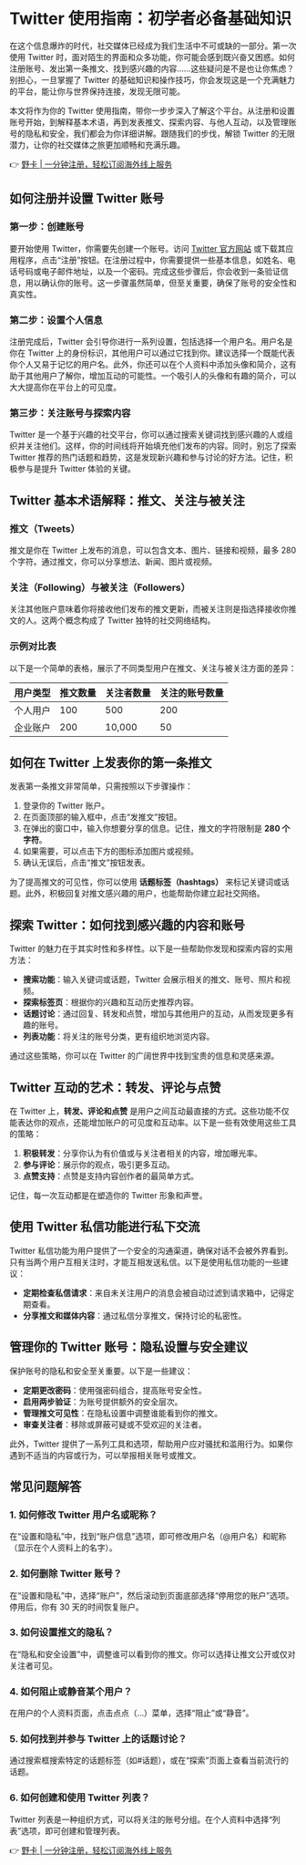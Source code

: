# Twitter 使用指南：初学者必备基础知识

在这个信息爆炸的时代，社交媒体已经成为我们生活中不可或缺的一部分。第一次使用 Twitter 时，面对陌生的界面和众多功能，你可能会感到既兴奋又困惑。如何注册账号、发出第一条推文、找到感兴趣的内容……这些疑问是不是也让你焦虑？别担心，一旦掌握了 Twitter 的基础知识和操作技巧，你会发现这是一个充满魅力的平台，能让你与世界保持连接，发现无限可能。

本文将作为你的 Twitter 使用指南，带你一步步深入了解这个平台。从注册和设置账号开始，到解释基本术语，再到发表推文、探索内容、与他人互动，以及管理账号的隐私和安全，我们都会为你详细讲解。跟随我们的步伐，解锁 Twitter 的无限潜力，让你的社交媒体之旅更加顺畅和充满乐趣。

👉 [野卡 | 一分钟注册，轻松订阅海外线上服务](https://bbtdd.com/yeka)

## 如何注册并设置 Twitter 账号

### 第一步：创建账号
要开始使用 Twitter，你需要先创建一个账号。访问 [Twitter 官方网站](https://twitter.com) 或下载其应用程序，点击“注册”按钮。在注册过程中，你需要提供一些基本信息，如姓名、电话号码或电子邮件地址，以及一个密码。完成这些步骤后，你会收到一条验证信息，用以确认你的账号。这一步骤虽然简单，但至关重要，确保了账号的安全性和真实性。

### 第二步：设置个人信息
注册完成后，Twitter 会引导你进行一系列设置，包括选择一个用户名。用户名是你在 Twitter 上的身份标识，其他用户可以通过它找到你。建议选择一个既能代表你个人又易于记忆的用户名。此外，你还可以在个人资料中添加头像和简介，这有助于其他用户了解你，增加互动的可能性。一个吸引人的头像和有趣的简介，可以大大提高你在平台上的可见度。

### 第三步：关注账号与探索内容
Twitter 是一个基于兴趣的社交平台，你可以通过搜索关键词找到感兴趣的人或组织并关注他们。这样，你的时间线将开始填充他们发布的内容。同时，别忘了探索 Twitter 推荐的热门话题和趋势，这是发现新兴趣和参与讨论的好方法。记住，积极参与是提升 Twitter 体验的关键。

## Twitter 基本术语解释：推文、关注与被关注

### 推文（Tweets）
推文是你在 Twitter 上发布的消息，可以包含文本、图片、链接和视频，最多 280 个字符。通过推文，你可以分享想法、新闻、图片或视频。

### 关注（Following）与被关注（Followers）
关注其他账户意味着你将接收他们发布的推文更新，而被关注则是指选择接收你推文的人。这两个概念构成了 Twitter 独特的社交网络结构。

### 示例对比表
以下是一个简单的表格，展示了不同类型用户在推文、关注与被关注方面的差异：

| 用户类型   | 推文数量 | 关注者数量 | 关注的账号数量 |
|------------|----------|------------|----------------|
| 个人用户   | 100      | 500        | 200            |
| 企业账户   | 200      | 10,000     | 50             |

## 如何在 Twitter 上发表你的第一条推文

发表第一条推文非常简单，只需按照以下步骤操作：

1. 登录你的 Twitter 账户。
2. 在页面顶部的输入框中，点击“发推文”按钮。
3. 在弹出的窗口中，输入你想要分享的信息。记住，推文的字符限制是 **280 个字符**。
4. 如果需要，可以点击下方的图标添加图片或视频。
5. 确认无误后，点击“推文”按钮发表。

为了提高推文的可见性，你可以使用 **话题标签（hashtags）** 来标记关键词或话题。此外，积极回复对推文感兴趣的用户，也能帮助你建立起社交网络。

## 探索 Twitter：如何找到感兴趣的内容和账号

Twitter 的魅力在于其实时性和多样性。以下是一些帮助你发现和探索内容的实用方法：

- **搜索功能**：输入关键词或话题，Twitter 会展示相关的推文、账号、照片和视频。
- **探索标签页**：根据你的兴趣和互动历史推荐内容。
- **话题讨论**：通过回复、转发和点赞，增加与其他用户的互动，从而发现更多有趣的账号。
- **列表功能**：将关注的账号分类，更有组织地浏览内容。

通过这些策略，你可以在 Twitter 的广阔世界中找到宝贵的信息和灵感来源。

## Twitter 互动的艺术：转发、评论与点赞

在 Twitter 上，**转发、评论和点赞** 是用户之间互动最直接的方式。这些功能不仅能表达你的观点，还能增加账户的可见度和互动率。以下是一些有效使用这些工具的策略：

1. **积极转发**：分享你认为有价值或与关注者相关的内容，增加曝光率。
2. **参与评论**：展示你的观点，吸引更多互动。
3. **点赞支持**：点赞是支持内容创作者的最简单方式。

记住，每一次互动都是在塑造你的 Twitter 形象和声誉。

## 使用 Twitter 私信功能进行私下交流

Twitter 私信功能为用户提供了一个安全的沟通渠道，确保对话不会被外界看到。只有当两个用户互相关注时，才能互相发送私信。以下是使用私信功能的一些建议：

- **定期检查私信请求**：来自未关注用户的消息会被自动过滤到请求箱中，记得定期查看。
- **分享推文和媒体内容**：通过私信分享推文，保持讨论的私密性。

## 管理你的 Twitter 账号：隐私设置与安全建议

保护账号的隐私和安全至关重要。以下是一些建议：

- **定期更改密码**：使用强密码组合，提高账号安全性。
- **启用两步验证**：为账号提供额外的安全层次。
- **管理推文可见性**：在隐私设置中调整谁能看到你的推文。
- **审查关注者**：移除或屏蔽可疑或不受欢迎的关注者。

此外，Twitter 提供了一系列工具和选项，帮助用户应对骚扰和滥用行为。如果你遇到不适当的内容或行为，可以举报相关账号或推文。

## 常见问题解答

### 1. 如何修改 Twitter 用户名或昵称？
在“设置和隐私”中，找到“账户信息”选项，即可修改用户名（@用户名）和昵称（显示在个人资料上的名字）。

### 2. 如何删除 Twitter 账号？
在“设置和隐私”中，选择“账户”，然后滚动到页面底部选择“停用您的账户”选项。停用后，你有 30 天的时间恢复账户。

### 3. 如何设置推文的隐私？
在“隐私和安全设置”中，调整谁可以看到你的推文。你可以选择让推文公开或仅对关注者可见。

### 4. 如何阻止或静音某个用户？
在用户的个人资料页面，点击点点（…）菜单，选择“阻止”或“静音”。

### 5. 如何找到并参与 Twitter 上的话题讨论？
通过搜索框搜索特定的话题标签（如#话题），或在“探索”页面上查看当前流行的话题。

### 6. 如何创建和使用 Twitter 列表？
Twitter 列表是一种组织方式，可以将关注的账号分组。在个人资料中选择“列表”选项，即可创建和管理列表。

👉 [野卡 | 一分钟注册，轻松订阅海外线上服务](https://bbtdd.com/yeka)